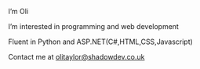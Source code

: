 I’m Oli

I’m interested in programming and web development

Fluent in Python and ASP.NET(C#,HTML,CSS,Javascript)

Contact me at olitaylor@shadowdev.co.uk
